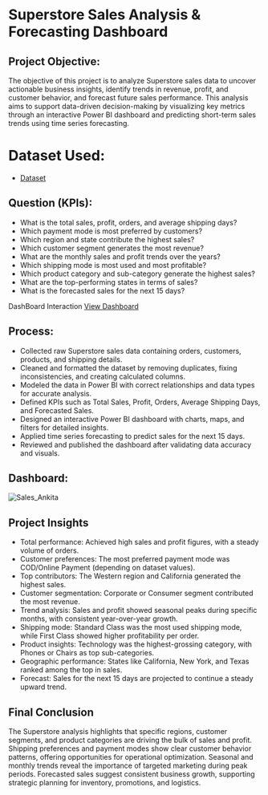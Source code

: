 # Superstore Sales Analysis & Forecasting Dashboard

## Project Objective:
The objective of this project is to analyze Superstore sales data to uncover actionable business insights, identify trends in revenue, profit, and customer behavior, and forecast future sales performance. This analysis aims to support data-driven decision-making by visualizing key metrics through an interactive Power BI dashboard and predicting short-term sales trends using time series forecasting.

# Dataset Used:
- <a href = "https://github.com/AnkitaChoubey/Data-Analysis-Dashboard/blob/main/SuperStore_Sales_Dataset.csv">Dataset</a>

 ## Question (KPIs):
- What is the total sales, profit, orders, and average shipping days?
- Which payment mode is most preferred by customers?
- Which region and state contribute the highest sales?
- Which customer segment generates the most revenue?
- What are the monthly sales and profit trends over the years?
- Which shipping mode is most used and most profitable?
- Which product category and sub-category generate the highest sales?
- What are the top-performing states in terms of sales?
- What is the forecasted sales for the next 15 days?

DashBoard Interaction <a href = "https://github.com/AnkitaChoubey/Data-Analysis-Dashboard/blob/main/Sales_Ankita.jpg">View Dashboard</a>

## Process:
- Collected raw Superstore sales data containing orders, customers, products, and shipping details.
- Cleaned and formatted the dataset by removing duplicates, fixing inconsistencies, and creating calculated columns.
- Modeled the data in Power BI with correct relationships and data types for accurate analysis.
- Defined KPIs such as Total Sales, Profit, Orders, Average Shipping Days, and Forecasted Sales.
- Designed an interactive Power BI dashboard with charts, maps, and filters for detailed insights.
- Applied time series forecasting to predict sales for the next 15 days.
- Reviewed and published the dashboard after validating data accuracy and visuals.

## Dashboard:
![Sales_Ankita](https://github.com/user-attachments/assets/01f72de0-604b-4906-b40f-9331a3e59a47)

## Project Insights
- Total performance: Achieved high sales and profit figures, with a steady volume of orders.
- Customer preferences: The most preferred payment mode was COD/Online Payment (depending on dataset values).
- Top contributors: The Western region and California generated the highest sales.
- Customer segmentation: Corporate or Consumer segment contributed the most revenue.
- Trend analysis: Sales and profit showed seasonal peaks during specific months, with consistent year-over-year growth.
- Shipping mode: Standard Class was the most used shipping mode, while First Class showed higher profitability per order.
- Product insights: Technology was the highest-grossing category, with Phones or Chairs as top sub-categories.
- Geographic performance: States like California, New York, and Texas ranked among the top in sales.
- Forecast: Sales for the next 15 days are projected to continue a steady upward trend.

## Final Conclusion
The Superstore analysis highlights that specific regions, customer segments, and product categories are driving the bulk of sales and profit. Shipping preferences and payment modes show clear customer behavior patterns, offering opportunities for operational optimization. Seasonal and monthly trends reveal the importance of targeted marketing during peak periods. Forecasted sales suggest consistent business growth, supporting strategic planning for inventory, promotions, and logistics.


